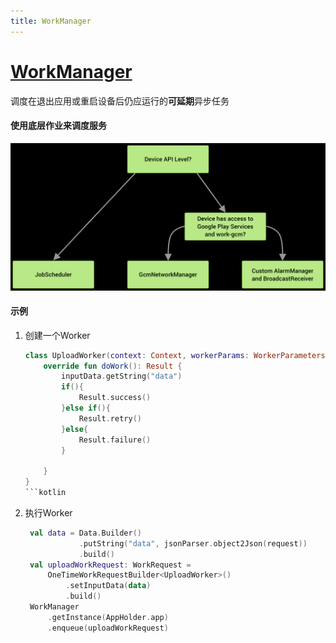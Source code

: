 ```yaml
---
title: WorkManager
---
```


# [WorkManager](https://developer.android.com/topic/libraries/architecture/workmanager) 
调度在退出应用或重启设备后仍应运行的**可延期**异步任务
#### 使用底层作业来调度服务
![workmanager](https://raw.githubusercontent.com/ooftf/Material/master/img/blogWorkManager.png)
#### 示例
1. 创建一个Worker
   ```kotlin
   class UploadWorker(context: Context, workerParams: WorkerParameters) : Worker(context, workerParams) {
       override fun doWork(): Result {
           inputData.getString("data")
           if(){
               Result.success()
           }else if(){
               Result.retry()
           }else{
               Result.failure()
           }
           
       }
   }
   ```kotlin
2. 执行Worker

   ```kotlin
    val data = Data.Builder()
               .putString("data", jsonParser.object2Json(request))
               .build()
    val uploadWorkRequest: WorkRequest =
        OneTimeWorkRequestBuilder<UploadWorker>()
            .setInputData(data)
            .build()
    WorkManager
        .getInstance(AppHolder.app)
        .enqueue(uploadWorkRequest)
   ```

